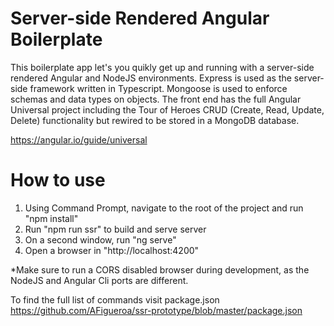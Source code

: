 # Server-side Rendered Angular Boilerplate

This boilerplate app let's you quikly get up and running with a server-side rendered Angular and NodeJS environments. Express is used as the server-side framework written in Typescript. Mongoose is used to enforce schemas and data types on objects. The front end has the full Angular Universal project including the Tour of Heroes CRUD (Create, Read, Update, Delete) functionality but rewired to be stored in a MongoDB database.

https://angular.io/guide/universal

# How to use
1. Using Command Prompt, navigate to the root of the project and run "npm install"
2. Run "npm run ssr" to build and serve server
3. On a second window, run "ng serve"
4. Open a browser in "http://localhost:4200"

*Make sure to run a CORS disabled browser during development, as the NodeJS and Angular Cli ports are different.

To find the full list of commands visit package.json 
https://github.com/AFigueroa/ssr-prototype/blob/master/package.json
